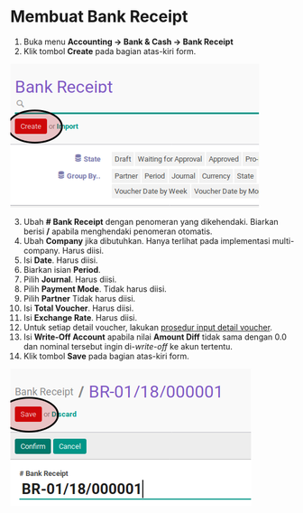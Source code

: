 # Membuat Bank Receipt

1. Buka menu **Accounting -> Bank & Cash -> Bank Receipt**
2. Klik tombol **Create** pada bagian atas-kiri form.

![](../../img/bank-receipt/tombol-create.png)

3. Ubah **# Bank Receipt** dengan penomeran yang dikehendaki. Biarkan berisi **/**
apabila menghendaki penomeran otomatis.
4. Ubah **Company** jika dibutuhkan. Hanya terlihat pada implementasi multi-company. Harus diisi.
5. Isi **Date**. Harus diisi.
6. Biarkan isian **Period**.
7. Pilih **Journal**. Harus diisi.
8. Pilih **Payment Mode**. Tidak harus diisi.
9. Pilih **Partner** Tidak harus diisi.
10. Isi **Total Voucher**. Harus diisi.
11. Isi **Exchange Rate**. Harus diisi.
12. Untuk setiap detail voucher, lakukan [prosedur input detail voucher](./membuat-detail.md).
13. <a name="langkah-13">Isi</a> **Write-Off Account** apabila nilai **Amount Diff** tidak sama dengan 0.0 dan nominal tersebut ingin di-*write-off* ke akun tertentu.
14. Klik tombol **Save** pada bagian atas-kiri form.

![](../../img/bank-receipt/tombol-save.png)
